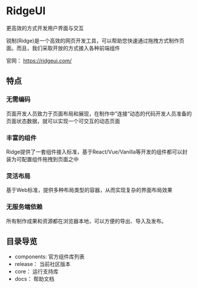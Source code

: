 # RidgeUI

更高效的方式开发用户界面与交互  

锐制(Ridge)是一个高效的网页开发工具，可以帮助您快速通过拖拽方式制作页面。而且，我们采取开放的方式接入各种前端组件

官网： https://ridgeui.com/ 

## 特点

### 无需编码
页面开发人员致力于页面布局和展现，在制作中”连接“动态的代码开发人员准备的页面状态数据，就可以实现一个可交互的动态页面

### 丰富的组件
Ridge提供了一套组件接入标准，基于React/Vue/Vanilla等开发的组件都可以封装为可配置组件拖拽到页面之中

### 灵活布局
基于Web标准，提供多种布局类型的容器，从而实现复杂的界面布局效果

### 无服务端依赖
所有制作成果和资源都在浏览器本地，可以方便的导出、导入及发布。



## 目录导览
- components: 官方组件库列表
- release： 当前社区版本
- core： 运行支持库
- docs： 帮助文档



